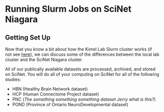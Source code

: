 # Running Slurm Jobs on SciNet Niagara #
## Getting Set Up ##

Now that you know a bit about how the Kimel Lab Slurm cluster works (if not see [here](https://github.com/TIGRLab/TIGRSlurm-Docs/blob/master/README.md)), we can discuss some of the differences between the local lab cluster and the SciNet Niagara cluster.

All of our publically available datasets are processed, archived, and stored on SciNet. You will do all of your computing on SciNet for all of the following studies:

- HBN (Healthy Brain Network dataset)
- HCP (Human Connectome Project dataset)
- PNC (*The something something something dataset Jerry what is this?*)
- POND (Province of Ontario NeuroDevelopmental dataset)


